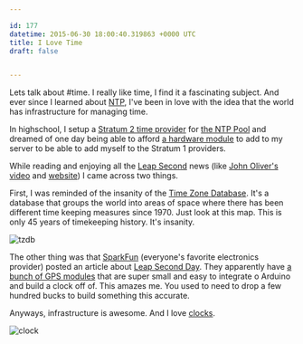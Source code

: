 ```yaml
---

id: 177
datetime: 2015-06-30 18:00:40.319863 +0000 UTC
title: I Love Time
draft: false


---
```


Lets talk about #time. I really like time, I find it a fascinating subject. And ever since I learned about [NTP](https://en.wikipedia.org/wiki/Network_Time_Protocol), I've been in love with the idea that the world has infrastructure for managing time.

In highschool, I setup a [Stratum 2 time provider](http://www.ntp.org/ntpfaq/NTP-s-algo.htm#Q-ALGO-BASIC-STRATUM) for [the NTP Pool](http://www.pool.ntp.org/en/) and dreamed of one day being able to afford [a hardware module](http://www.ntp.org/ntpfaq/NTP-s-algo.htm#Q-REFCLK) to add to my server to be able to add myself to the Stratum 1 providers.

While reading and enjoying all the [Leap Second](https://en.wikipedia.org/wiki/Leap_second)
 news (like [John Oliver's video](https://www.youtube.com/watch?v=U2WlQZf9zSg&feature=youtu.be) and [website](http://spendyourleapsecondhere.com/)) I came across two things.

First, I was reminded of the insanity of the [Time Zone Database](https://en.wikipedia.org/wiki/Tz_database). It's a database that groups the world into areas of space where there has been different time keeping measures since 1970. Just look at this map. This is only 45 years of timekeeping history. It's insanity.

![tzdb](https://upload.wikimedia.org/wikipedia/commons/thumb/8/88/Tz_world_mp-color.svg/1000px-Tz_world_mp-color.svg.png)

The other thing was that [SparkFun](https://www.sparkfun.com/) (everyone's favorite electronics provider) posted an article about [Leap Second Day](https://www.sparkfun.com/news/1866). They apparently have [a bunch of GPS modules](https://www.sparkfun.com/pages/GPS_Guide) that are super small and easy to integrate o Arduino and build a clock off of. This amazes me. You used to need to drop a few hundred bucks to build something this accurate.

Anyways, infrastructure is awesome. And I love [clocks](https://www.youtube.com/watch?v=A_mA72r3ZiQ). 

![clock](https://33.media.tumblr.com/264ac2827d777b58a475d78763cd6d09/tumblr_njku0pXVrD1u9hax9o1_500.gif)
